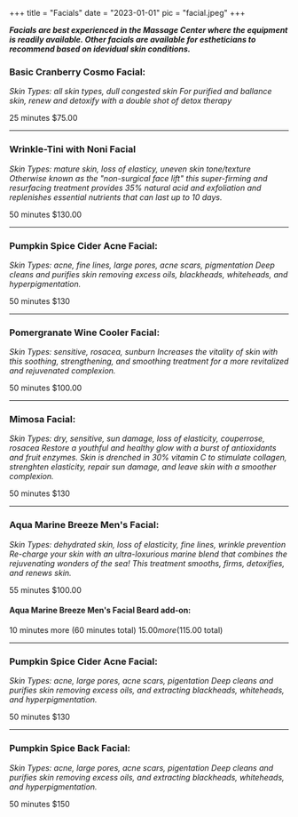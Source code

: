 +++
title = "Facials"
date = "2023-01-01"
pic = "facial.jpeg"
+++

***Facials are best experienced in the Massage Center where the equipment is readily available. Other facials are available for estheticians to recommend based on idevidual skin conditions.***

### Basic Cranberry Cosmo Facial:
*Skin Types: all skin types, dull congested skin*
*For purified and ballance skin, renew and detoxify with a double shot of detox therapy*

25 minutes $75.00
___
### Wrinkle-Tini with Noni Facial
*Skin Types: mature skin, loss of elasticy, uneven skin tone/texture*
*Otherwise known as the "non-surgical face lift" this super-firming and resurfacing treatment provides 35% natural acid and exfoliation and replenishes essential nutrients that can last up to 10 days.*

50 minutes $130.00
___
### Pumpkin Spice Cider Acne Facial:
*Skin Types: acne, fine lines, large pores, acne scars, pigmentation*
*Deep cleans and purifies skin removing excess oils, blackheads, whiteheads, and hyperpigmentation.*

50 minutes $130
___
### Pomergranate Wine Cooler Facial:
*Skin Types: sensitive, rosacea, sunburn*
*Increases the vitality of skin with this soothing, strengthening, and smoothing treatment for a more revitalized and rejuvenated complexion.*

50 minutes $100.00
___
### Mimosa Facial:
*Skin Types: dry, sensitive, sun damage, loss of elasticity, couperrose, rosacea*
*Restore a youthful and healthy glow with a burst of antioxidants and fruit enzymes. Skin is drenched in 30% vitamin C to stimulate collagen, strenghten elasticity, repair sun damage, and leave skin with a smoother complexion.*

50 minutes $130
___
### Aqua Marine Breeze Men's Facial:
*Skin Types: dehydrated skin, loss of elasticity, fine lines, wrinkle prevention*
*Re-charge your skin with an ultra-loxurious marine blend that combines the rejuvenating wonders of the sea! This treatment smooths, firms, detoxifies, and renews skin.*

55 minutes $100.00

#### Aqua Marine Breeze Men's Facial Beard add-on:

10 minutes more (60 minutes total) $15.00 more ($115.00 total)
___
### Pumpkin Spice Cider Acne Facial:
*Skin Types: acne, large pores, acne scars, pigentation*
*Deep cleans and purifies skin removing excess oils, and extracting blackheads, whiteheads, and hyperpigmentation.*

50 minutes $130
___
### Pumpkin Spice Back Facial:
*Skin Types: acne, large pores, acne scars, pigentation*
*Deep cleans and purifies skin removing excess oils, and extracting blackheads, whiteheads, and hyperpigmentation.*

50 minutes $150